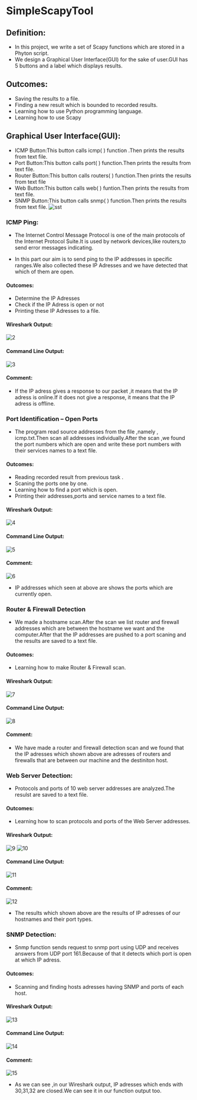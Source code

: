 # SimpleScapyTool

## Definition:

- In this project, we write a set of Scapy functions which are stored in a Phyton script.
- We design a Graphical User Interface(GUI) for the sake of user.GUI has 5 buttons and a label which displays results.

## Outcomes:

- Saving the results to a file.
- Finding a new result which is bounded to recorded results.
- Learning how to use Python programming language.
- Learning how to use Scapy

## Graphical User Interface(GUI):

- ICMP Button:This button calls icmp( ) function .Then prints the results from text file.
- Port Button:This button calls port( ) function.Then prints the results from text file.
- Router Button:This button calls routers( ) function.Then prints the results from text file
- Web Button:This button calls web( ) funtion.Then prints the results from text file.
- SNMP Button:This button calls snmp( ) function.Then prints the results from text file.
![sst](https://cloud.githubusercontent.com/assets/12773964/23141077/0fb58b54-f7c6-11e6-8ba8-41be966028a0.jpg)

### ICMP Ping:
- The Internet Control Message Protocol is one of the main protocols of the Internet Protocol Suite.It is used by network devices,like routers,to send error messages indicating.

- In this part our aim is to send ping to the IP addresses in specific ranges.We also collected these IP Adresses and we have detected that which of them are open.

#### Outcomes:
- Determine the IP Adresses
- Check if the IP Adress is open or not
- Printing these IP Adresses to a file.

#### Wireshark Output:
![2](https://cloud.githubusercontent.com/assets/12773964/23141120/41b92be2-f7c6-11e6-8bf9-f719d9bfe459.jpg)

#### Command Line Output:
![3](https://cloud.githubusercontent.com/assets/12773964/23141132/5513689c-f7c6-11e6-8c19-f0998e157399.jpg)

#### Comment:
- If the IP adress gives a response to our packet ,it means that the IP adress is online.If it does not give a response, it means that the IP adress is offline.

### Port Identification – Open Ports
- The program read source addresses from the file ,namely , icmp.txt.Then scan all addresses individually.After the scan ,we found the port numbers which are open and write these port numbers with their services names to a text file.

#### Outcomes:
- Reading recorded result from previous task .
- Scaning the ports one by one.
- Learning how to find a port which is open.
- Printing their addresses,ports and service names to a text file.

#### Wireshark Output:
![4](https://cloud.githubusercontent.com/assets/12773964/23141145/6a2c1b16-f7c6-11e6-8b40-065cffb6d7d0.jpg)

#### Command Line Output:
![5](https://cloud.githubusercontent.com/assets/12773964/23141147/6ad9b776-f7c6-11e6-9a02-ffd16bb8a0c7.jpg)

#### Comment:
![6](https://cloud.githubusercontent.com/assets/12773964/23141182/9fa864d4-f7c6-11e6-8c6c-90543b510865.jpg)

- IP addresses which seen at above are shows the ports which are currently open.

### Router & Firewall Detection
- We made a hostname scan.After the scan we list router and firewall addresses which are between the hostname we want and the computer.After that the IP addresses are pushed to a port scaning and the results are saved to a text file.

#### Outcomes:
- Learning how to make Router & Firewall scan.

#### Wireshark Output:
![7](https://cloud.githubusercontent.com/assets/12773964/23141318/45df9bf6-f7c7-11e6-9879-61528ffd4109.jpg)

#### Command Line Output:
![8](https://cloud.githubusercontent.com/assets/12773964/23141317/45ddff9e-f7c7-11e6-8acc-21c80fcceb56.jpg)

#### Comment:
- We have made a router and firewall detection scan and we found that the IP adresses which shown above are adresses of routers and firewalls that are between our machine and the destiniton host.

### Web Server Detection:
- Protocols and ports of 10 web server addresses are analyzed.The resulst are saved to a text file.

#### Outcomes:
- Learning how to scan protocols and ports of the Web Server addresses.

#### Wireshark Output:
![9](https://cloud.githubusercontent.com/assets/12773964/23141366/9318cc4e-f7c7-11e6-9018-9832138d0998.jpg)
![10](https://cloud.githubusercontent.com/assets/12773964/23141365/93140646-f7c7-11e6-909f-af8b58b3db22.jpg)

#### Command Line Output:
![11](https://cloud.githubusercontent.com/assets/12773964/23141368/931e0ccc-f7c7-11e6-9ad8-5281ebbbf401.jpg)

#### Comment:
![12](https://cloud.githubusercontent.com/assets/12773964/23141367/931b9d20-f7c7-11e6-866c-2404996e3b70.jpg)

- The results which shown above are the results of IP adresses of our hostnames and their port types.

### SNMP Detection:

- Snmp function sends request to snmp port using UDP and receives answers from UDP port 161.Because of that it detects which port is open at which IP adress.

#### Outcomes:
- Scanning and finding hosts adresses having SNMP and ports of each host.

#### Wireshark Output:
![13](https://cloud.githubusercontent.com/assets/12773964/23141523/464cccfc-f7c8-11e6-829c-84bb759f4b59.jpg)

#### Command Line Output:
![14](https://cloud.githubusercontent.com/assets/12773964/23141524/464e33da-f7c8-11e6-9b6c-d63d17ddf381.jpg)

#### Comment:
![15](https://cloud.githubusercontent.com/assets/12773964/23141525/464e3286-f7c8-11e6-8a73-0d3820df7c2c.jpg)
- As we can see ,in our Wireshark output, IP adresses which ends with 30,31,32 are closed.We can see it in our function output too.

